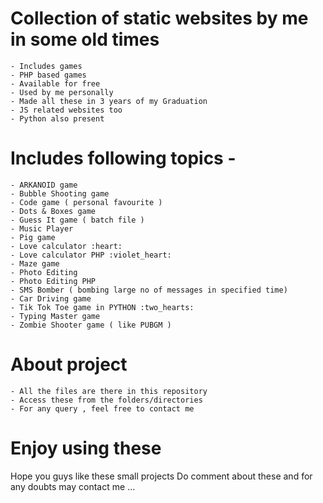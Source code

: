 # Collection of static websites by me in some old times
    - Includes games
    - PHP based games
    - Available for free
    - Used by me personally
    - Made all these in 3 years of my Graduation
    - JS related websites too
    - Python also present

# Includes following topics -
    - ARKANOID game
    - Bubble Shooting game
    - Code game ( personal favourite )
    - Dots & Boxes game
    - Guess It game ( batch file )
    - Music Player
    - Pig game
    - Love calculator :heart:
    - Love calculator PHP :violet_heart:
    - Maze game
    - Photo Editing
    - Photo Editing PHP
    - SMS Bomber ( bombing large no of messages in specified time)
    - Car Driving game
    - Tik Tok Toe game in PYTHON :two_hearts:
    - Typing Master game
    - Zombie Shooter game ( like PUBGM )

# About project
    - All the files are there in this repository
    - Access these from the folders/directories
    - For any query , feel free to contact me


# Enjoy using these
Hope you guys like these small projects
Do comment about these and for any doubts may contact me ...

